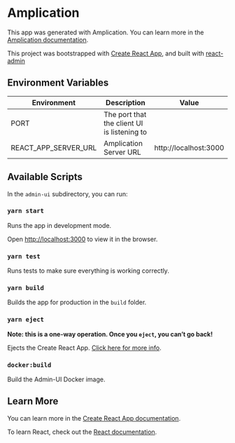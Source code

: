 # Amplication

This app was generated with Amplication.
You can learn more in the [Amplication documentation](https://docs.amplication.com/guides/getting-started).

This project was bootstrapped with [Create React App](https://github.com/facebook/create-react-app), and built with [react-admin](https://marmelab.com/react-admin/)

## Environment Variables

| Environment          | Description                                 | Value                 |
| -------------------- | ------------------------------------------- | --------------------- |
| PORT                 | The port that the client UI is listening to |
| REACT_APP_SERVER_URL | Amplication Server URL                      | http://localhost:3000 |

## Available Scripts

In the `admin-ui` subdirectory, you can run:

### `yarn start`

Runs the app in development mode.

Open [http://localhost:3000](http://localhost:3000) to view it in the browser.

### `yarn test`

Runs tests to make sure everything is working correctly.

### `yarn build`

Builds the app for production in the `build` folder.

### `yarn eject`

**Note: this is a one-way operation. Once you `eject`, you can’t go back!**

Ejects the Create React App. [Click here for more info](https://create-react-app.dev/docs/available-scripts/#npm-run-eject).

### `docker:build`

Build the Admin-UI Docker image.

## Learn More

You can learn more in the [Create React App documentation](https://facebook.github.io/create-react-app/docs/getting-started).

To learn React, check out the [React documentation](https://reactjs.org/).
